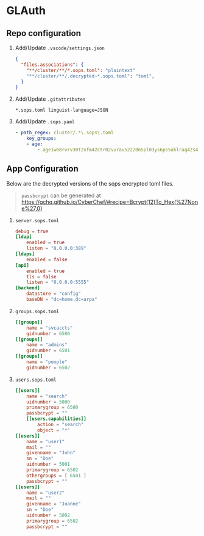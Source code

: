 # GLAuth

## Repo configuration

1. Add/Update `.vscode/settings.json`

   ```json
   {
     "files.associations": {
       "**/cluster/**/*.sops.toml": "plaintext"
       "**/cluster/**/.decrypted~*.sops.toml": "toml",
     }
   }
   ```

2. Add/Update `.gitattributes`

   ```text
   *.sops.toml linguist-language=JSON
   ```

3. Add/Update `.sops.yaml`
   ```yaml
   - path_regex: cluster/.*\.sops\.toml
       key_groups:
       - age:
           - age1w68rvrv30t2xfm42ctr02vurav5222065pl03ys6ps5aklraq42s4jeyjl
   ```

## App Configuration

Below are the decrypted versions of the sops encrypted toml files.

> `passbcrypt` can be generated at https://gchq.github.io/CyberChef/#recipe=Bcrypt(12)To_Hex(%27None%27,0)

1. `server.sops.toml`

   ```toml
   debug = true
   [ldap]
       enabled = true
       listen = "0.0.0.0:389"
   [ldaps]
       enabled = false
   [api]
       enabled = true
       tls = false
       listen = "0.0.0.0:5555"
   [backend]
       datastore = "config"
       baseDN = "dc=home,dc=arpa"
   ```

2. `groups.sops.toml`

   ```toml
   [[groups]]
       name = "svcaccts"
       gidnumber = 6500
   [[groups]]
       name = "admins"
       gidnumber = 6501
   [[groups]]
       name = "people"
       gidnumber = 6502
   ```

3. `users.sops.toml`
   ```toml
   [[users]]
       name = "search"
       uidnumber = 5000
       primarygroup = 6500
       passbcrypt = ""
       [[users.capabilities]]
           action = "search"
           object = "*"
   [[users]]
       name = "user1"
       mail = ""
       givenname = "John"
       sn = "Doe"
       uidnumber = 5001
       primarygroup = 6502
       othergroups = [ 6501 ]
       passbcrypt = ""
   [[users]]
       name = "user2"
       mail = ""
       givenname = "Joanne"
       sn = "Doe"
       uidnumber = 5002
       primarygroup = 6502
       passbcrypt = ""
   ```
